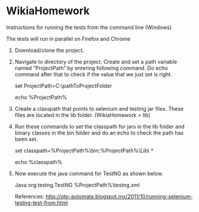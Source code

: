 # WikiaHomework

Instructions for running the tests from the command line (Windows)

The tests will run in parallel on Firefox and Chrome

1.	Download/clone the project.
2.	Navigate to directory of the project. Create and set a path variable named “ProjectPath” by entering following           command. Do echo command after that to check if the value that we just set is right.

      set ProjectPath=C:\pathToProjectFolder
      
      echo  %ProjectPath%

3.	Create a classpath that points to selenium and testing jar files. These files are located in the lib folder.             (WikiaHomework > lib)

4.	Run these commands to set the classpath for jars in the lib folder and binary classes in the bin folder and do an        echo to check the path has been set.

      set classpath=%ProjectPath%\bin;%ProjectPath%\Lib\ *
    
      echo %classpath%

5.	Now execute the java command for TestNG as shown below.

      Java org.testng.TestNG  %ProjectPath%\testng.xml

      References:  http://qtp-automate.blogspot.mx/2011/10/running-selenium-testng-test-from.html

